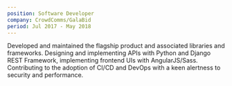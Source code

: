 ```yaml
---
position: Software Developer
company: CrowdComms/GalaBid
period: Jul 2017 - May 2018
---
```


Developed and maintained the flagship product and associated libraries and frameworks. Designing and implementing APIs with Python and Django REST Framework, implementing frontend UIs with AngularJS/Sass. Contributing to the adoption of CI/CD and DevOps with a keen alertness to security and performance.
